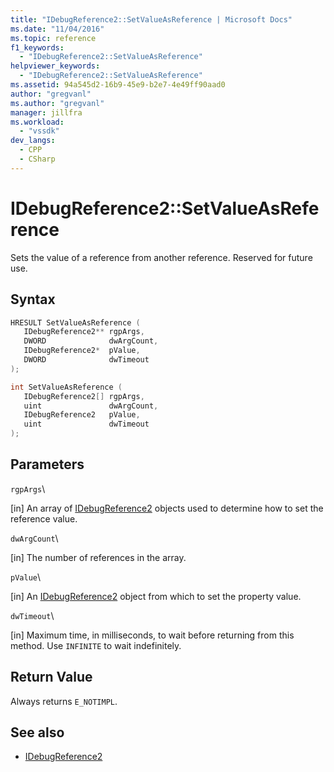```yaml
---
title: "IDebugReference2::SetValueAsReference | Microsoft Docs"
ms.date: "11/04/2016"
ms.topic: reference
f1_keywords:
  - "IDebugReference2::SetValueAsReference"
helpviewer_keywords:
  - "IDebugReference2::SetValueAsReference"
ms.assetid: 94a545d2-16b9-45e9-b2e7-4e49ff90aad0
author: "gregvanl"
ms.author: "gregvanl"
manager: jillfra
ms.workload:
  - "vssdk"
dev_langs:
  - CPP
  - CSharp
---
```

# IDebugReference2::SetValueAsReference
Sets the value of a reference from another reference. Reserved for future use.

## Syntax

```cpp
HRESULT SetValueAsReference ( 
   IDebugReference2** rgpArgs,
   DWORD              dwArgCount,
   IDebugReference2*  pValue,
   DWORD              dwTimeout
);
```

```cpp
int SetValueAsReference ( 
   IDebugReference2[] rgpArgs,
   uint               dwArgCount,
   IDebugReference2   pValue,
   uint               dwTimeout
);
```

## Parameters
 `rgpArgs`\

 [in] An array of [IDebugReference2](../../../extensibility/debugger/reference/idebugreference2.md) objects used to determine how to set the reference value.

 `dwArgCount`\

 [in] The number of references in the array.

 `pValue`\

 [in] An [IDebugReference2](../../../extensibility/debugger/reference/idebugreference2.md) object from which to set the property value.

 `dwTimeout`\

 [in] Maximum time, in milliseconds, to wait before returning from this method. Use `INFINITE` to wait indefinitely.

## Return Value
 Always returns `E_NOTIMPL`.

## See also
- [IDebugReference2](../../../extensibility/debugger/reference/idebugreference2.md)
